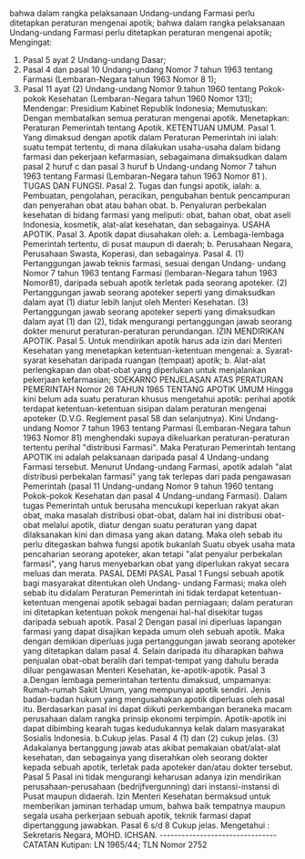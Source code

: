  bahwa dalam rangka pelaksanaan Undang-undang Farmasi perlu ditetapkan peraturan mengenai apotik; bahwa dalam rangka pelaksanaan Undang-undang Farmasi perlu ditetapkan peraturan mengenai apotik;
Mengingat:

1. Pasal 5 ayat 2 Undang-undang Dasar;
2. Pasal 4 dan pasal 10 Undang-undang Nomor 7 tahun 1963 tentang Farmasi (Lembaran-Negara tahun 1963 Nomor 8 1);
3. Pasal 11 ayat (2) Undang-undang Nomor 9.tahun 1960 tentang Pokok-pokok Kesehatan (Lembaran-Negara tahun 1960 Nomor 131); Mendengar: Presidium Kabinet Republik Indonesia; Memutuskan: Dengan membatalkan semua peraturan mengenai apotik. Menetapkan: Peraturan Pemerintah tentang Apotik. KETENTUAN UMUM. Pasal 1. Yang dimaksud dengan apotik dalam Peraturan Pemerintah ini ialah: suatu tempat tertentu, di mana dilakukan usaha-usaha dalam bidang farmasi dan pekerjaan kefarmasian, sebagaimana dimaksudkan dalam pasal 2 huruf c dan pasal 3 huruf b Undang-undang Nomor 7 tahun 1963 tentang Farmasi (Lembaran-Negara tahun 1963 Nomor 81 ). TUGAS DAN FUNGSI. Pasal 2. Tugas dan fungsi apotik, ialah:
a. Pembuatan, pengolahan, peracikan, pengubahan bentuk pencampuran dan penyerahan obat atau bahan obat. b. Penyaluran perbekalan kesehatan di bidang farmasi yang meliputi: obat, bahan obat, obat aseli Indonesia, kosmetik, alat-alat kesehatan, dan sebagainya. USAHA APOTIK. Pasal 3. Apotik dapat diusahakan oleh:
a. Lembaga-lembaga Pemerintah tertentu, di pusat maupun di daerah;
b. Perusahaan Negara, Perusahaan Swasta, Koperasi, dan sebagainya. Pasal 4. (1) Pertanggungan jawab teknis farmasi, sesuai dengan Undang- undang Nomor 7 tahun 1963 tentang Farmasi (lembaran-Negara tahun 1963 Nomor81), daripada sebuah apotik terletak pada seorang apoteker. (2) Pertanggungan jawab seorang apoteker seperti yang dimaksudkan dalam ayat (1) diatur lebih lanjut oleh Menteri Kesehatan. (3) Pertanggungan jawab seorang apoteker seperti yang dimaksudkan dalam ayat (1) dan (2), tidak mengurangi pertanggungan jawab seorang dokter menurut peraturan-peraturan perundangan. IZIN MENDIRIKAN APOTIK. Pasal 5. Untuk mendirikan apotik harus ada izin dari Menteri Kesehatan yang menetapkan ketentuan-ketentuan mengenai:
a. Syarat-syarat kesehatan daripada ruangan (tempaat) apotik;
b. Alat-alat perlengkapan dan obat-obat yang diperlukan untuk menjalankan pekerjaan kefarmasian; SOEKARNO PENJELASAN ATAS PERATURAN PEMERINTAH Nomor 26 TAHUN 1965 TENTANG APOTIK UMUM Hingga kini belum ada suatu peraturan khusus mengetahui apotik: perihal apotik terdapat ketentuan-ketentuan sisipan dalam peraturan mengenai apoteker (D.V.G. Reglement pasal 58 dan selanjutnya). Kini Undang-undang Nomor 7 tahun 1963 tentang Parmasi (Lembaran-Negara tahun 1963 Nomor 81) menghendaki supaya dikeluarkan peraturan-peraturan tertentu perihal "distribusi Farmasi". Maka Peraturan Pemerintah tentang APOTIK ini adalah pelaksanaan daripada pasal 4 Undang-undang Farmasi tersebut. Menurut Undang-undang Farmasi, apotik adalah "alat distribusi perbekalan farmasi" yang tak terlepas dari pada pengawasan Pemerintah (pasal 11 Undang-undang Nomor 9 tahun 1960 tentang Pokok-pokok Kesehatan dan pasal 4 Undang-undang Farmasi). Dalam tugas Pemerintah untuk berusaha mencukupi keperluan rakyat akan obat, maka masalah distribusi obat-obat, dalam hal ini distribusi obat-obat melalui apotik, diatur dengan suatu peraturan yang dapat dilaksanakan kini dan dimasa yang akan datang. Maka oleh sebab itu perlu ditegaskan bahwa fungsi apotik bukanlah Suatu obyek usaha mata pencaharian seorang apoteker, akan tetapi "alat penyalur perbekalan farmasi", yang harus menyebarkan obat yang diperlukan rakyat secara meluas dan merata. PASAL DEMI PASAL Pasal 1 Fungsi sebuah apotik bagi masyarakat ditentukan oleh Undang- undang Farmasi; maka oleh sebab itu didalam Peraturan Pemerintah ini tidak terdapat ketentuan-ketentuan mengenai apotik sebagai badan perniagaan; dalam peraturan ini ditetapkan ketentuan pokok mengenai hal-hal disekitar tugas daripada sebuah apotik. Pasal 2 Dengan pasal ini diperluas lapangan farmasi yang dapat disajikan kepada umum oleh sebuah apotik. Maka dengan demikian diperluas juga pertanggungan jawab seorang apoteker yang ditetapkan dalam pasal 4. Selain daripada itu diharapkan bahwa penjualan obat-obat beralih dari tempat-tempat yang dahulu berada diluar pengawasan Menteri Kesehatan, ke-apotik-apotik. Pasal 3 a.Dengan lembaga pemerintahan tertentu dimaksud, umpamanya: Rumah-rumah Sakit Umum, yang mempunyai apotik sendiri. Jenis badan-badan hukum yang mengusahakan apotik diperluas oleh pasal itu. Berdasarkan pasal ini dapat diikuti perkembangan beraneka macam perusahaan dalam rangka prinsip ekonomi terpimpin. Apotik-apotik ini dapat dibimbing kearah tugas kedudukannya kelak dalam masyarakat Sosialis Indonesia. b.Cukup jelas. Pasal 4 (1) dan (2) cukup jelas. (3) Adakalanya bertanggung jawab atas akibat pemakaian obat/alat-alat kesehatan, dan sebagainya yang diserahkan oleh seorang dokter kepada sebuah apotik, terletak pada apoteker dan/atau dokter tersebut. Pasal 5 Pasal ini tidak mengurangi keharusan adanya izin mendirikan perusahaan-perusahaan (bedrijfvergunning) dari instansi-instansi di Pusat maupun didaerah. Izin Menteri Kesehatan bermaksud untuk memberikan jaminan terhadap umum, bahwa baik tempatnya maupun segala usaha perkerjaan sebuah apotik, teknik farmasi dapat dipertanggung jawabkan. Pasal 6 s/d 8 Cukup jelas. Mengetahui : Sekretaris Negara, MOHD. ICHSAN. -------------------------------- CATATAN Kutipan: LN 1965/44; TLN Nomor 2752